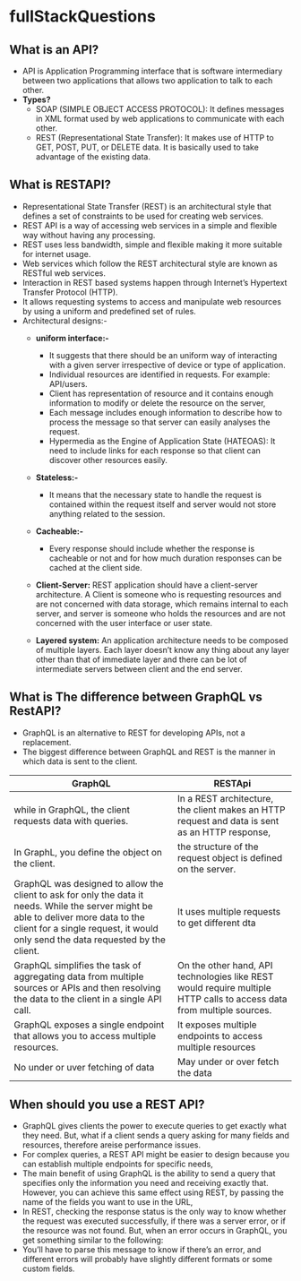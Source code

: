 # fullStackQuestions

## What is an API?
- API is Application Programming interface that is software intermediary between two applications that allows two application to talk to each other.
- **Types?**
  - SOAP (SIMPLE OBJECT ACCESS PROTOCOL): It defines messages in XML format used by web applications to communicate with each other.
  - REST (Representational State Transfer): It makes use of HTTP to GET, POST, PUT, or DELETE data. It is basically used to take advantage of the existing data.
  
  
## What is RESTAPI?
- Representational State Transfer (REST) is an architectural style that defines a set of constraints to be used for creating web services. 
- REST API is a way of accessing web services in a simple and flexible way without having any processing.
- REST uses less bandwidth, simple and flexible making it more suitable for internet usage. 
- Web services which follow the REST architectural style are known as RESTful web services. 
- Interaction in REST based systems happen through Internet’s Hypertext Transfer Protocol (HTTP). 
- It allows requesting systems to access and manipulate web resources by using a uniform and predefined set of rules.
- Architectural designs:-
  - **uniform interface:-**
    - It suggests that there should be an uniform way of interacting with a given server irrespective of device or type of application.
    - Individual resources are identified in requests. For example: API/users.
    - Client has representation of resource and it contains enough information to modify or delete the resource on the server,
    - Each message includes enough information to describe how to process the message so that server can easily analyses the request.
    - Hypermedia as the Engine of Application State (HATEOAS): It need to include links for each response so that client can discover other resources easily.
  - **Stateless:-** 
    - It means that the necessary state to handle the request is contained within the request itself and server would not store anything related to the session.

  - **Cacheable:-**
    - Every response should include whether the response is cacheable or not and for how much duration responses can be cached at the client side.
  - **Client-Server:** REST application should have a client-server architecture. A Client is someone who is requesting resources and are not concerned with data storage, which remains internal to each server, and server is someone who holds the resources and are not concerned with the user interface or user state.
  - **Layered system:** An application architecture needs to be composed of multiple layers. Each layer doesn’t know any thing about any layer other than that of immediate layer and there can be lot of intermediate servers between client and the end server.



## What is The difference between GraphQL vs RestAPI?
- GraphQL is an alternative to REST for developing APIs, not a replacement.
- The biggest difference between GraphQL and REST is the manner in which data is sent to the client.

| GraphQL | RESTApi |
| ------- | ------- |
| while in GraphQL, the client requests data with queries. |  In a REST architecture, the client makes an HTTP request and data is sent as an HTTP response, |
| In GraphL, you define the object on the client. | the structure of the request object is defined on the server. |
| GraphQL was designed to allow the client to ask for only the data it needs. While the server might be able to deliver more data to the client for a single request, it would only send the data requested by the client. | It uses multiple requests to get different dta |
| GraphQL simplifies the task of aggregating data from multiple sources or APIs and then resolving the data to the client in a single API call.  | On the other hand, API technologies like REST would require multiple HTTP calls to access data from multiple sources. |
| GraphQL exposes a single endpoint that allows you to access multiple resources. | It exposes multiple endpoints to access multiple resources |
| No under or uver fetching of data | May under or over fetch the data |

## When should you use a REST API?
- GraphQL gives clients the power to execute queries to get exactly what they need. But, what if a client sends a query asking for many fields and resources,  therefore areise performance issues.
- For complex queries, a REST API might be easier to design because you can establish multiple endpoints for specific needs,
- The main benefit of using GraphQL is the ability to send a query that specifies only the information you need and receiving exactly that. However, you can achieve this same effect using REST, by passing the name of the fields you want to use in the URL,
- In REST, checking the response status is the only way to know whether the request was executed successfully, if there was a server error, or if the resource was not found. But, when an error occurs in GraphQL, you get something similar to the following:
- You’ll have to parse this message to know if there’s an error, and different errors will probably have slightly different formats or some custom fields.





